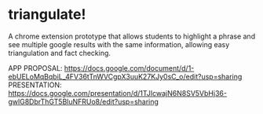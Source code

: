 # triangulate!
A chrome extension prototype that allows students to highlight a phrase and see multiple google results with the same information, allowing easy triangulation and fact checking.

APP PROPOSAL: https://docs.google.com/document/d/1-ebUELoMqBqbiL_4FV36tTnWVCgpX3uuK27KJy0sC_o/edit?usp=sharing
PRESENTATION: https://docs.google.com/presentation/d/1TJIcwajN6N8SV5VbHj36-gwlG8DbrThGT5BluNFRUo8/edit?usp=sharing
